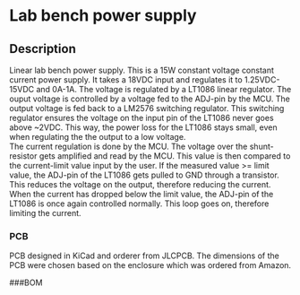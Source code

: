 # Lab bench power supply

## Description
Linear lab bench power supply. This is a 15W constant voltage constant current power supply. It takes a 18VDC input and regulates it to 1.25VDC-15VDC and 0A-1A. The voltage is regulated by a LT1086 linear regulator. The ouput voltage is controlled by a voltage fed to the ADJ-pin by the MCU. The output voltage is fed back to a LM2576 switching regulator. This switching regulator ensures the voltage on the input pin of the LT1086 never goes above ~2VDC. This way, the power loss for the LT1086 stays small, even when regulating the the output to a low voltage.  <br />
The current regulation is done by the MCU. The voltage over the shunt-resistor gets amplified and read by the MCU. This value is then compared to the current-limit value input by the user. If the measured value >= limit value, the ADJ-pin of the LT1086 gets pulled to GND through a transistor. This reduces the voltage on the output, therefore reducing the current. When the current has dropped below the limit value, the ADJ-pin of the LT1086 is once again controlled normally. This loop goes on, therefore limiting the current.

### PCB
PCB designed in KiCad and orderer from JLCPCB. The dimensions of the PCB were chosen based on the enclosure which was ordered from Amazon.

###BOM
